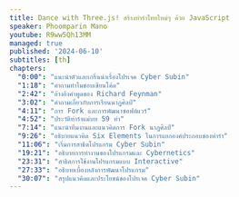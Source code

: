 ```yaml
---
title: Dance with Three.js! สร้างท่ารำไทยใหม่ๆ ด้วย JavaScript
speaker: Phoomparin Mano
youtube: R9ww5Qh13MM
managed: true
published: '2024-06-10'
subtitles: [th]
chapters:
  "0:00": "แนะนำตัวและเกริ่นนำเรื่องโปรเจค Cyber Subin"
  "1:18": "คำถามทำไมชอบเขียนโค้ด"
  "2:42": "อ้างอิงคำพูดของ Richard Feynman"
  "3:02": "คำถามเกี่ยวกับการเรียนนาฏศิลป์"
  "4:11": "การ Fork และการพัฒนาซอฟต์แวร์"
  "4:52": "ประวัติท่ารำแม่บท 59 ท่า"
  "7:14": "แนะนำทีมงานและแนวคิดการ Fork นาฏศิลป์"
  "9:26": "อธิบายแนวคิด Six Elements ในการแยกองค์ประกอบของท่ารำ"
  "11:06": "เริ่มการสาธิตโปรแกรม Cyber Subin"
  "19:21": "อธิบายการทำงานของโปรแกรมและ Cybernetics"
  "23:31": "สาธิตการใช้งานโปรแกรมแบบ Interactive"
  "27:33": "อธิบายเบื้องหลังการพัฒนาโปรแกรม"
  "30:07": "สรุปแนวคิดและประโยชน์ของโปรเจค Cyber Subin"
---
```

